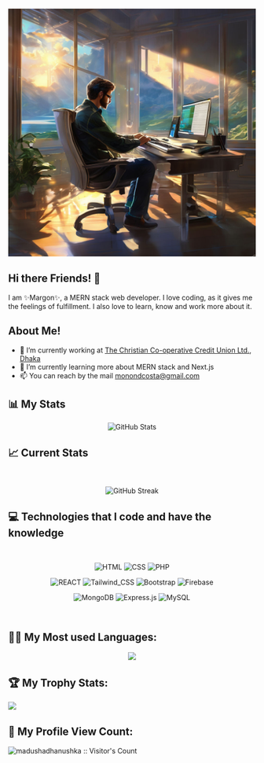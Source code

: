 ![Github Banner](assets/coding_happy.png)

## Hi there Friends! 👋

I am ✨Margon✨, a MERN stack web developer. I love coding, as it gives me the feelings of fulfillment. I also love to learn, know and work more about it.

<!--
**Marg0n/Marg0n** is a ✨ _special_ ✨ repository because its `README.md` (this file) appears on your GitHub profile.

Here are some ideas to get you started:

- 🔭 I’m currently working on ...
- 🌱 I’m currently learning ...
- 👯 I’m looking to collaborate on ...
- 🤔 I’m looking for help with ...
- 💬 Ask me about ...
- 📫 How to reach me: ...
- 😄 Pronouns: ...
- ⚡ Fun fact: ...
-->

## About Me!

- 🔭 I’m currently working at [The Christian Co-operative Credit Union Ltd., Dhaka](https://cccul.com/)
- 🌱 I’m currently learning more about MERN stack and Next.js
- 📫 You can reach by the mail [monondcosta@gmail.com](monondcosta@gmail.com)

## :bar_chart: My Stats 
<div align="center">
  <img src="https://github-readme-stats.vercel.app/api?username=Marg0n&show_icons=true&theme=radical" alt="GitHub Stats" />
</div>

## :chart_with_upwards_trend: Current Stats

<br />
<p align="center">
  <img width="60%" src="https://streak-stats.demolab.com/?user=Marg0n&theme=dark&date_format=M%20j%5B%2C%20Y%5D"  alt="GitHub Streak"/> 
</p>

## :computer: Technologies that I code and have the knowledge

<br/>
<p align="center">
    <img src="https://img.shields.io/badge/HTML5-E34F26?style=for-the-badge&logo=html5&logoColor=white" alt="HTML"/>
    <img src="https://img.shields.io/badge/CSS-239120?&style=for-the-badge&logo=css3&logoColor=white" alt="CSS"/>
    <img src="https://img.shields.io/badge/PHP-777BB4?style=for-the-badge&logo=php&logoColor=white" alt="PHP"/>
</p>
<p align="center">
    <img src="https://img.shields.io/badge/React-20232A?style=for-the-badge&logo=react&logoColor=61DAFB" alt="REACT"/>
    <img src="https://img.shields.io/badge/Tailwind_CSS-38B2AC?style=for-the-badge&logo=tailwind-css&logoColor=white" alt="Tailwind_CSS"/>
    <img src="https://img.shields.io/badge/Bootstrap-563D7C?style=for-the-badge&logo=bootstrap&logoColor=white" alt="Bootstrap"/>
    <img src="https://img.shields.io/badge/firebase-%23039BE5.svg?style=for-the-badge&logo=firebase" alt="Firebase"/>

</p>
<p align="center">
    <img src="https://img.shields.io/badge/MongoDB-4EA94B?style=for-the-badge&logo=mongodb&logoColor=white" alt="MongoDB"/>
    <img src="https://img.shields.io/badge/Express.js-404D59?style=for-the-badge" alt="Express.js"/>
    <img src="https://img.shields.io/badge/MySQL-00000F?style=for-the-badge&logo=mysql&logoColor=white" alt="MySQL"/>

</p>
<br/>

## :technologist: My Most used Languages:
<div align='center'>
    <img src="https://github-readme-stats.vercel.app/api/top-langs/?username=Marg0n"/>
</div>

## 🏆 My Trophy Stats:
<div align='cecnter'>  
    <img src="https://github-profile-trophy.vercel.app/?username=Marg0n&theme=juicyfresh&no-bg=true" /> 
</div>

## 🧮 My Profile View Count:
<div align='cecnter'> 
    <!-- <img src="https://widgetbite.com/stats/{Marg0n}" alt="watching_count" /> -->  
    <img src="https://profile-counter.glitch.me/{random-guid}/count.svg" alt="madushadhanushka :: Visitor's Count" />
    <!--<img src="https://profile-counter.glitch.me/{madushadhanushka}/count.svg" alt="madushadhanushka :: Visitor's Count" />
    <img src="http://estruyf-github.azurewebsites.net/api/VisitorHit?user=madushadhanushka&repo=madushadhanushka&countColorcountColor&countColor=%237B1E7B"/> -->  
</div>
